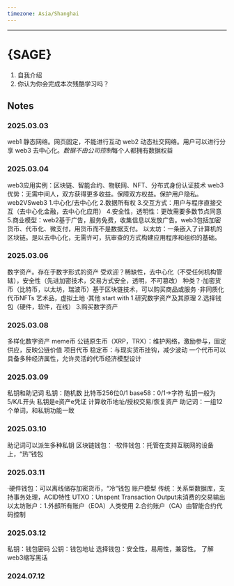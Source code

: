 ```yaml
---
timezone: Asia/Shanghai
---
```

---

# {SAGE}

1. 自我介绍
2. 你认为你会完成本次残酷学习吗？

## Notes

<!-- Content_START -->

### 2025.03.03

web1 静态网络。网页固定，不能进行互动
web2 动态社交网络。用户可以进行分享
web3 去中心化。*数据不由公司控制*每个人都拥有数据权益

### 2025.03.04
web3应用实例：区块链、智能合约、物联网、NFT、分布式身份认证技术
web3优势：无需中间人，双方获得更多收益。保障双方权益。保护用户隐私。
web2VSweb3
1.中心化/去中心化
2.数据所有权
3.交互方式：用户与程序直接交互（去中心化金融，去中心化应用）
4.安全性，透明性：更改需要多数节点同意
5.商业模型：web2基于广告，服务免费，收集信息以发放广告。web3包括加密货币、代币化、微支付，用货币而不是数据支付。
以太坊：一条嵌入了计算机的区块链。是以去中心化，无需许可，抗审查的方式构建应用程序和组织的基础。

### 2025.03.06
数字资产。存在于数字形式的资产
受欢迎？稀缺性，去中心化（不受任何机构管辖），安全性（先进加密技术，交易方式安全，透明，不可篡改）
种类？·加密货币（比特币，以太坊，瑞波币）基于区块链技术，可以购买商品或服务
·非同质化代币NFTs 艺术品，虚拟土地
·其他
start with
1.研究数字资产及其原理
2.选择钱包（硬件，软件，在线）
3.购买数字资产

### 2025.03.08
多样化数字资产
meme币
公链原生币（XRP，TRX）：维护网络，激励参与，固定供应，反映公链价值
项目代币
稳定币：与现实货币挂钩，减少波动
一个代币可以具备多种经济属性，允许灵活的代币经济模型设计

### 2025.03.09
私钥和助记词
私钥：随机数
比特币256位0/1 base58：0/1→字符
私钥一般为5/K/L开头
私钥是e资产e凭证 计算收币地址/授权交易/恢复资产
助记词：一组12个单词，和私钥功能一致

### 2025.03.10
助记词可以派生多种私钥
区块链钱包：
·软件钱包：托管在支持互联网的设备上，“热”钱包

### 2025.03.11
·硬件钱包：可以离线储存加密货币，“冷”钱包
账户模型
传统：关系型数据库，支持事务处理，ACID特性
UTXO：Unspent Transaction Output未消费的交易输出
以太坊账户：1.外部所有账户（EOA）人类使用
2.合约账户（CA）由智能合约代码控制

### 2025.03.12
私钥：钱包密码
公钥：钱包地址
选择钱包：安全性，易用性，兼容性。
了解web3缩写黑话
### 2024.07.12

<!-- Content_END -->
